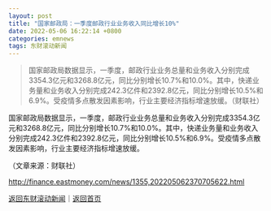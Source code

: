 ```yaml
---
layout: post
title: "国家邮政局：一季度邮政行业业务收入同比增长10%"
date: 2022-05-06 16:22:14 +0800
categories: emnews
tags: 东财滚动新闻
---
```

> 国家邮政局数据显示，一季度，邮政行业业务总量和业务收入分别完成3354.3亿元和3268.8亿元，同比分别增长10.7%和10.0%。其中，快递业务量和业务收入分别完成242.3亿件和2392.8亿元，同比分别增长10.5%和6.9%。受疫情多点散发因素影响，行业主要经济指标增速放缓。（财联社）

<p>国家邮政局数据显示，一季度，邮政行业业务总量和业务收入分别完成3354.3亿元和3268.8亿元，同比分别增长10.7%和10.0%。其中，快递业务量和业务收入分别完成242.3亿件和2392.8亿元，同比分别增长10.5%和6.9%。受疫情多点散发因素影响，行业主要经济指标增速放缓。</p><p class="em_media">（文章来源：财联社）</p>

<http://finance.eastmoney.com/news/1355,202205062370705622.html>

[返回东财滚动新闻](//finews.withounder.com/emnews/)｜[返回首页](//finews.withounder.com/)